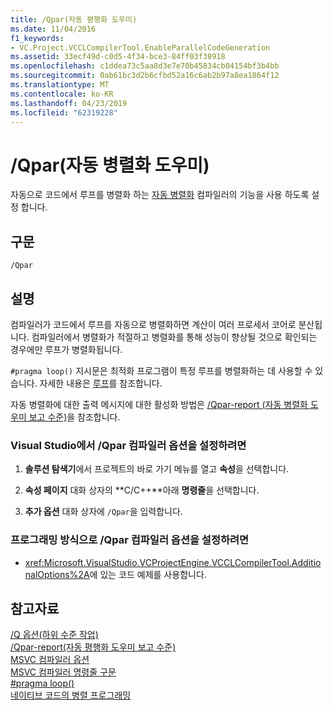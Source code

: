 ```yaml
---
title: /Qpar(자동 평행화 도우미)
ms.date: 11/04/2016
f1_keywords:
- VC.Project.VCCLCompilerTool.EnableParallelCodeGeneration
ms.assetid: 33ecf49d-c0d5-4f34-bce3-84ff03f38918
ms.openlocfilehash: c1ddea73c5aa8d3e7e70b45834cb04154bf3b4bb
ms.sourcegitcommit: 0ab61bc3d2b6cfbd52a16c6ab2b97a8ea1864f12
ms.translationtype: MT
ms.contentlocale: ko-KR
ms.lasthandoff: 04/23/2019
ms.locfileid: "62319228"
---
```

# <a name="qpar-auto-parallelizer"></a>/Qpar(자동 병렬화 도우미)

자동으로 코드에서 루프를 병렬화 하는 [자동 병렬화](../../parallel/auto-parallelization-and-auto-vectorization.md) 컴파일러의 기능을 사용 하도록 설정 합니다.

## <a name="syntax"></a>구문

```
/Qpar
```

## <a name="remarks"></a>설명

컴파일러가 코드에서 루프를 자동으로 병렬화하면 계산이 여러 프로세서 코어로 분산됩니다. 컴파일러에서 병렬화가 적절하고 병렬화를 통해 성능이 향상될 것으로 확인되는 경우에만 루프가 병렬화됩니다.

`#pragma loop()` 지시문은 최적화 프로그램이 특정 루프를 병렬화하는 데 사용할 수 있습니다. 자세한 내용은 [루프](../../preprocessor/loop.md)를 참조합니다.

자동 병렬화에 대한 출력 메시지에 대한 활성화 방법은 [/Qpar-report (자동 병렬화 도우미 보고 수준)](qpar-report-auto-parallelizer-reporting-level.md)을 참조합니다.

### <a name="to-set-the-qpar-compiler-option-in-visual-studio"></a>Visual Studio에서 /Qpar 컴파일러 옵션을 설정하려면

1. **솔루션 탐색기**에서 프로젝트의 바로 가기 메뉴를 열고 **속성**을 선택합니다.

1. **속성 페이지** 대화 상자의 **C/C++**아래 **명령줄**을 선택합니다.

1. **추가 옵션** 대화 상자에 `/Qpar`을 입력합니다.

### <a name="to-set-the-qpar-compiler-option-programmatically"></a>프로그래밍 방식으로 /Qpar 컴파일러 옵션을 설정하려면

- <xref:Microsoft.VisualStudio.VCProjectEngine.VCCLCompilerTool.AdditionalOptions%2A>에 있는 코드 예제를 사용합니다.

## <a name="see-also"></a>참고자료

[/Q 옵션(하위 수준 작업)](q-options-low-level-operations.md)<br/>
[/Qpar-report(자동 평행화 도우미 보고 수준)](qpar-report-auto-parallelizer-reporting-level.md)<br/>
[MSVC 컴파일러 옵션](compiler-options.md)<br/>
[MSVC 컴파일러 명령줄 구문](compiler-command-line-syntax.md)<br/>
[#pragma loop()](../../preprocessor/loop.md)<br/>
[네이티브 코드의 병렬 프로그래밍](https://blogs.msdn.microsoft.com/nativeconcurrency/2012/04/12/auto-vectorizer-in-visual-studio-2012-overview/)
